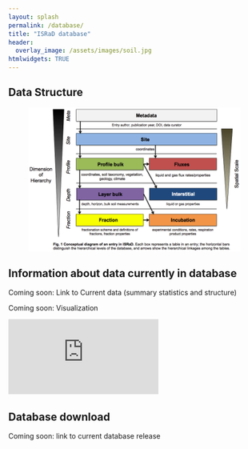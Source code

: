 ```yaml
---
layout: splash
permalink: /database/
title: "ISRaD database"
header:
  overlay_image: /assets/images/soil.jpg
htmlwidgets: TRUE
---
```


## Data Structure

<figure>
	<img src="https://github.com/International-Soil-Radiocarbon-Database/ISRaD/raw/master/assets/images/structure_new.png">
</figure>

## Information about data currently in database

Coming soon: Link to Current data (summary statistics and structure)

Coming soon: Visualization

<embed src="http://rpubs.com/greymonroe/mtcars"></iframe>

## Database download

Coming soon: link to current database release

